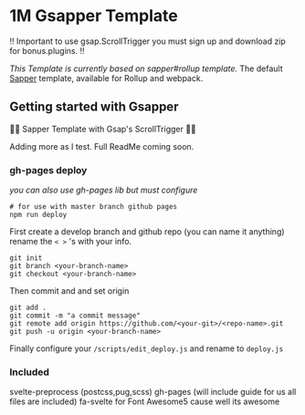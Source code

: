 # 1M Gsapper Template

‼ Important to use gsap.ScrollTrigger you must sign up and download zip for bonus.plugins. ‼

_This Template is currently based on sapper#rollup template._
The default [Sapper](https://github.com/sveltejs/sapper) template, available for Rollup and webpack.

## Getting started with Gsapper

💚💚 Sapper Template with Gsap's ScrollTrigger 🧦🧦

Adding more as I test. Full ReadMe coming soon.

### gh-pages deploy

_you can also use gh-pages lib but must configure_

```
# for use with master branch github pages
npm run deploy
```

First create a develop branch and github repo (you can name it anything)
rename the `< >` 's with your info.

```
git init
git branch <your-branch-name>
git checkout <your-branch-name>
```

Then commit and and set origin

```
git add .
git commit -m "a commit message"
git remote add origin https://github.com/<your-git>/<repo-name>.git
git push -u origin <your-branch-name>
```

Finally configure your `/scripts/edit_deploy.js` and rename to `deploy.js`

### Included

svelte-preprocess (postcss,pug,scss)
gh-pages (will include guide for us all files are included)
fa-svelte for Font Awesome5 cause well its awesome

